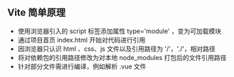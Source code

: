 ## Vite 简单原理
 - 使用浏览器引入的 script 标签添加属性 type='module' ，变为可加载模块
 - 通过项目首页 index.html 开始对代码进行引用
 - 因浏览器只认识 html 、css、js 文件以及引用路径为 '/'，'./'，相对路径
 - 将对依赖包的引用路径修改为对本地 node_modules 打包后的文件引用路径
 - 针对部分文件需进行编译，例如解析 .vue 文件